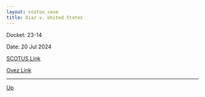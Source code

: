 ```yaml
---
layout: scotus_case
title: Diaz v. United States
---
```


Docket: 23-14

Date: 20 Jul 2024

[SCOTUS Link](https://www.supremecourt.gov/opinions/23pdf/602us1r39_2b8e.pdf)

[Oyez Link](https://www.oyez.org/cases/2024/23-14)

---

[Up](./README.md)